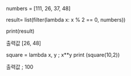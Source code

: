 numbers = [111, 26, 37, 48]

result= list(filter(lambda x: x % 2 == 0, numbers))

print(result)

출력값 
[26, 48]

square = lambda x, y ; x**y
print (square(10,2))

출력값 ; 100
